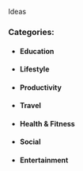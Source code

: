 Ideas

<h3>Categories:</h3>

* <h4>Education</h4>
* <h4>Lifestyle</h4>
* <h4>Productivity</h4>
* <h4>Travel</h4>
* <h4>Health & Fitness</h4>
* <h4>Social</h4>
* <h4>Entertainment</h4>

